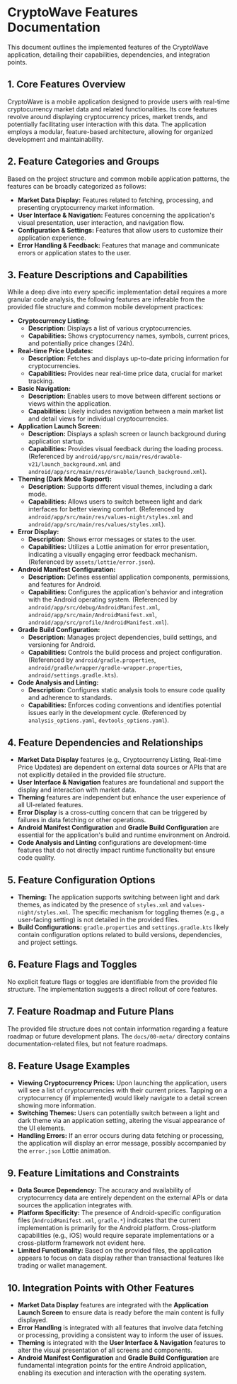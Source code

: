 # CryptoWave Features Documentation

This document outlines the implemented features of the CryptoWave application, detailing their capabilities, dependencies, and integration points.

## 1. Core Features Overview

CryptoWave is a mobile application designed to provide users with real-time cryptocurrency market data and related functionalities. Its core features revolve around displaying cryptocurrency prices, market trends, and potentially facilitating user interaction with this data. The application employs a modular, feature-based architecture, allowing for organized development and maintainability.

## 2. Feature Categories and Groups

Based on the project structure and common mobile application patterns, the features can be broadly categorized as follows:

*   **Market Data Display:** Features related to fetching, processing, and presenting cryptocurrency market information.
*   **User Interface & Navigation:** Features concerning the application's visual presentation, user interaction, and navigation flow.
*   **Configuration & Settings:** Features that allow users to customize their application experience.
*   **Error Handling & Feedback:** Features that manage and communicate errors or application states to the user.

## 3. Feature Descriptions and Capabilities

While a deep dive into every specific implementation detail requires a more granular code analysis, the following features are inferable from the provided file structure and common mobile development practices:

*   **Cryptocurrency Listing:**
    *   **Description:** Displays a list of various cryptocurrencies.
    *   **Capabilities:** Shows cryptocurrency names, symbols, current prices, and potentially price changes (24h).
*   **Real-time Price Updates:**
    *   **Description:** Fetches and displays up-to-date pricing information for cryptocurrencies.
    *   **Capabilities:** Provides near real-time price data, crucial for market tracking.
*   **Basic Navigation:**
    *   **Description:** Enables users to move between different sections or views within the application.
    *   **Capabilities:** Likely includes navigation between a main market list and detail views for individual cryptocurrencies.
*   **Application Launch Screen:**
    *   **Description:** Displays a splash screen or launch background during application startup.
    *   **Capabilities:** Provides visual feedback during the loading process. (Referenced by `android/app/src/main/res/drawable-v21/launch_background.xml` and `android/app/src/main/res/drawable/launch_background.xml`).
*   **Theming (Dark Mode Support):**
    *   **Description:** Supports different visual themes, including a dark mode.
    *   **Capabilities:** Allows users to switch between light and dark interfaces for better viewing comfort. (Referenced by `android/app/src/main/res/values-night/styles.xml` and `android/app/src/main/res/values/styles.xml`).
*   **Error Display:**
    *   **Description:** Shows error messages or states to the user.
    *   **Capabilities:** Utilizes a Lottie animation for error presentation, indicating a visually engaging error feedback mechanism. (Referenced by `assets/lottie/error.json`).
*   **Android Manifest Configuration:**
    *   **Description:** Defines essential application components, permissions, and features for Android.
    *   **Capabilities:** Configures the application's behavior and integration with the Android operating system. (Referenced by `android/app/src/debug/AndroidManifest.xml`, `android/app/src/main/AndroidManifest.xml`, `android/app/src/profile/AndroidManifest.xml`).
*   **Gradle Build Configuration:**
    *   **Description:** Manages project dependencies, build settings, and versioning for Android.
    *   **Capabilities:** Controls the build process and project configuration. (Referenced by `android/gradle.properties`, `android/gradle/wrapper/gradle-wrapper.properties`, `android/settings.gradle.kts`).
*   **Code Analysis and Linting:**
    *   **Description:** Configures static analysis tools to ensure code quality and adherence to standards.
    *   **Capabilities:** Enforces coding conventions and identifies potential issues early in the development cycle. (Referenced by `analysis_options.yaml`, `devtools_options.yaml`).

## 4. Feature Dependencies and Relationships

*   **Market Data Display** features (e.g., Cryptocurrency Listing, Real-time Price Updates) are dependent on external data sources or APIs that are not explicitly detailed in the provided file structure.
*   **User Interface & Navigation** features are foundational and support the display and interaction with market data.
*   **Theming** features are independent but enhance the user experience of all UI-related features.
*   **Error Display** is a cross-cutting concern that can be triggered by failures in data fetching or other operations.
*   **Android Manifest Configuration** and **Gradle Build Configuration** are essential for the application's build and runtime environment on Android.
*   **Code Analysis and Linting** configurations are development-time features that do not directly impact runtime functionality but ensure code quality.

## 5. Feature Configuration Options

*   **Theming:** The application supports switching between light and dark themes, as indicated by the presence of `styles.xml` and `values-night/styles.xml`. The specific mechanism for toggling themes (e.g., a user-facing setting) is not detailed in the provided files.
*   **Build Configurations:** `gradle.properties` and `settings.gradle.kts` likely contain configuration options related to build versions, dependencies, and project settings.

## 6. Feature Flags and Toggles

No explicit feature flags or toggles are identifiable from the provided file structure. The implementation suggests a direct rollout of core features.

## 7. Feature Roadmap and Future Plans

The provided file structure does not contain information regarding a feature roadmap or future development plans. The `docs/00-meta/` directory contains documentation-related files, but not feature roadmaps.

## 8. Feature Usage Examples

*   **Viewing Cryptocurrency Prices:** Upon launching the application, users will see a list of cryptocurrencies with their current prices. Tapping on a cryptocurrency (if implemented) would likely navigate to a detail screen showing more information.
*   **Switching Themes:** Users can potentially switch between a light and dark theme via an application setting, altering the visual appearance of the UI elements.
*   **Handling Errors:** If an error occurs during data fetching or processing, the application will display an error message, possibly accompanied by the `error.json` Lottie animation.

## 9. Feature Limitations and Constraints

*   **Data Source Dependency:** The accuracy and availability of cryptocurrency data are entirely dependent on the external APIs or data sources the application integrates with.
*   **Platform Specificity:** The presence of Android-specific configuration files (`AndroidManifest.xml`, `gradle.*`) indicates that the current implementation is primarily for the Android platform. Cross-platform capabilities (e.g., iOS) would require separate implementations or a cross-platform framework not evident here.
*   **Limited Functionality:** Based on the provided files, the application appears to focus on data display rather than transactional features like trading or wallet management.

## 10. Integration Points with Other Features

*   **Market Data Display** features are integrated with the **Application Launch Screen** to ensure data is ready before the main content is fully displayed.
*   **Error Handling** is integrated with all features that involve data fetching or processing, providing a consistent way to inform the user of issues.
*   **Theming** is integrated with the **User Interface & Navigation** features to alter the visual presentation of all screens and components.
*   **Android Manifest Configuration** and **Gradle Build Configuration** are fundamental integration points for the entire Android application, enabling its execution and interaction with the operating system.